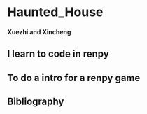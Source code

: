 # Haunted_House
#### Xuezhi and Xincheng
## I learn to code in renpy
## To do a intro for a renpy game
## Bibliography
